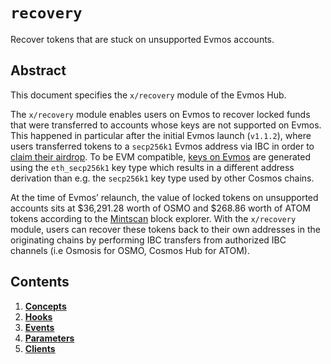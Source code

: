 <!--
order: 0
title: "Recovery Overview"
parent:
  title: "recovery"
-->

# `recovery`

Recover tokens that are stuck on unsupported Evmos accounts.

## Abstract

This document specifies the `x/recovery` module of the Evmos Hub.

The `x/recovery` module enables users on Evmos to recover locked funds that were
transferred to accounts whose keys are not supported on Evmos. This happened in
particular after the initial Evmos launch (`v1.1.2`), where users transferred
tokens to a `secp256k1` Evmos address via IBC in order to
[claim their airdrop](https://docs.evmos.org/modules/claims/). To be EVM
compatible,
[keys on Evmos](https://docs.evmos.org/users/technical_concepts/accounts.html#evmos-accounts)
are generated using the `eth_secp256k1` key type which results in a different
address derivation than e.g. the `secp256k1` key type used by other Cosmos
chains.

At the time of Evmos’ relaunch, the value of locked tokens on unsupported
accounts sits at $36,291.28 worth of OSMO and $268.86 worth of ATOM tokens
according to the [Mintscan](https://www.mintscan.io/evmos/assets) block
explorer. With the `x/recovery` module, users can recover these tokens back to
their own addresses in the originating chains by performing IBC transfers from
authorized IBC channels (i.e Osmosis for OSMO, Cosmos Hub for ATOM).

## Contents

1. **[Concepts](01\_concepts.md)**
2. **[Hooks](02\_hooks.md)**
3. **[Events](03\_events.md)**
4. **[Parameters](04\_parameters.md)**
5. **[Clients](05\_clients.md)**
